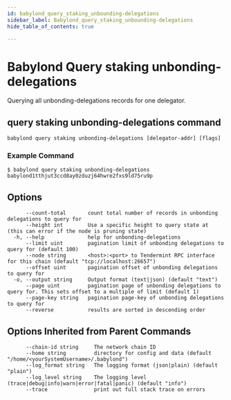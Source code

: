 ```yaml
---
id: babylond_query_staking_unbounding-delegations
sidebar_label: Babylond_query_staking_unbounding-delegations
hide_table_of_contents: true

---
```


# Babylond Query staking unbonding-delegations
Querying all unbonding-delegations records for one delegator.
## query staking unbonding-delegations command
```
babylond query staking unbonding-delegations [delegator-addr] [flags]
```
### Example Command
```
$ babylond query staking unbonding-delegations babylond1tthjut3ccd8ay0zduzj64hwre2fxs9ld75ru9p
```
## Options
```
      --count-total       count total number of records in unbonding delegations to query for
      --height int        Use a specific height to query state at (this can error if the node is pruning state)
  -h, --help              help for unbonding-delegations
      --limit uint        pagination limit of unbonding delegations to query for (default 100)
      --node string       <host>:<port> to Tendermint RPC interface for this chain (default "tcp://localhost:26657")
      --offset uint       pagination offset of unbonding delegations to query for
  -o, --output string     Output format (text|json) (default "text")
      --page uint         pagination page of unbonding delegations to query for. This sets offset to a multiple of limit (default 1)
      --page-key string   pagination page-key of unbonding delegations to query for
      --reverse           results are sorted in descending order
```
## Options Inherited from Parent Commands
```
      --chain-id string     The network chain ID
      --home string         directory for config and data (default "/home/<yourSystemUsername>/.babylond")
      --log_format string   The logging format (json|plain) (default "plain")
      --log_level string    The logging level (trace|debug|info|warn|error|fatal|panic) (default "info")
      --trace               print out full stack trace on errors
```